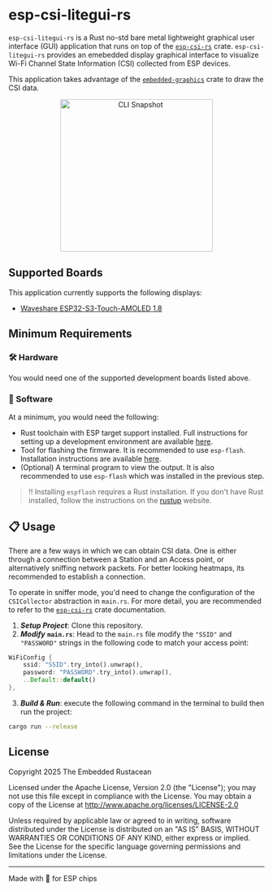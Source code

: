 # esp-csi-litegui-rs

`esp-csi-litegui-rs` is a Rust no-std bare metal lightweight graphical user interface (GUI) application that runs on top of the [`esp-csi-rs`](https://github.com/Connected-Motion-Research/esp-csi-rs) crate.  `esp-csi-litegui-rs` provides an emebedded display graphical interface to visualize Wi-Fi Channel State Information (CSI) collected from ESP devices.

This application takes advantage of the [`embedded-graphics`](https://github.com/embedded-graphics-rs/embedded-graphics) crate to draw the CSI data.

<p align="center">
  <img src="assets/espheatmap.gif" alt="CLI Snapshot" width="300"/>
</p>

## Supported Boards
This application currently supports the following displays:
- [Waveshare ESP32-S3-Touch-AMOLED 1.8](https://www.waveshare.com/esp32-s3-touch-amoled-1.8.htm)

## Minimum Requirements
### 🛠️ Hardware
You would need one of the supported development boards listed above.

### 📀 Software
At a minimum, you would need the following:
* Rust toolchain with ESP target support installed. Full instructions for setting up a development environment are available [here](https://docs.esp-rs.org/book/installation/index.html). 
* Tool for flashing the firmware. It is recommended to use `esp-flash`. Installation instructions are available [here](https://docs.esp-rs.org/book/tooling/espflash.html).
* (Optional) A terminal program to view the output. It is also recommended to use `esp-flash` which was installed in the previous step.

> ‼️ Installing `espflash` requires a Rust installation. If you don't have Rust installed, follow the instructions on the [rustup](https://rustup.rs/) website.


## 📋 Usage
There are a few ways in which we can obtain CSI data. One is either through a connection between a Station and an Access point, or alternatively sniffing network packets. For better looking heatmaps, its recommended to establish a connection.

To operate in sniffer mode, you'd need to change the configuration of the `CSICollector` abstraction in `main.rs`. For more detail, you are recommended to refer to the  [`esp-csi-rs`](https://github.com/Connected-Motion-Research/esp-csi-rs) crate documentation.

1. ***Setup Project***: Clone this repository.
2. ***Modify*** **`main.rs`**: Head to the `main.rs` file modify the `"SSID"` and `"PASSWORD"` strings in the following code to match your access point:

```rust
WiFiConfig {
    ssid: "SSID".try_into().unwrap(),
    password: "PASSWORD".try_into().unwrap(),
    ..Default::default()
},
```

3. ***Build & Run***: execute the following command in the terminal to build then run the project:
```bash
cargo run --release
```

## License
Copyright 2025 The Embedded Rustacean

Licensed under the Apache License, Version 2.0 (the "License");
you may not use this file except in compliance with the License.
You may obtain a copy of the License at
http://www.apache.org/licenses/LICENSE-2.0

Unless required by applicable law or agreed to in writing, software
distributed under the License is distributed on an "AS IS" BASIS,
WITHOUT WARRANTIES OR CONDITIONS OF ANY KIND, either express or implied.
See the License for the specific language governing permissions and
limitations under the License.

---

Made with 🦀 for ESP chips
